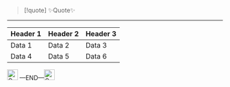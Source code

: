 # <center> </center>

>[!quote] ✨Quote✨

---




<div class="flex justify-center">
  <table class="table-auto border-collapse border border-gray-300">
    <thead>
      <tr>
        <th class="border border-gray-300 px-4 py-2">Header 1</th>
        <th class="border border-gray-300 px-4 py-2">Header 2</th>
        <th class="border border-gray-300 px-4 py-2">Header 3</th>
      </tr>
    </thead>
    <tbody>
      <tr>
        <td class="border border-gray-300 px-4 py-2">Data 1</td>
        <td class="border border-gray-300 px-4 py-2">Data 2</td>
        <td class="border border-gray-300 px-4 py-2">Data 3</td>
      </tr>
      <tr>
        <td class="border border-gray-300 px-4 py-2">Data 4</td>
        <td class="border border-gray-300 px-4 py-2">Data 5</td>
        <td class="border border-gray-300 px-4 py-2">Data 6</td>
      </tr>
    </tbody>
  </table>
</div>



<div class="flex items-center" "justify-center"><img src="https://raw.githubusercontent.com/Tarikul-Islam-Anik/Animated-Fluent-Emojis/master/Emojis/Travel%20and%20places/Construction.png" alt="Construction" width="25" height="25" /><span class="animate-move-bg bg-gradient-to-r from-indigo-500 via-pink-500 to-indigo-500 bg-[length:400%] bg-clip-text text-transparent"> —END—</span><img src="https://raw.githubusercontent.com/Tarikul-Islam-Anik/Animated-Fluent-Emojis/master/Emojis/Travel%20and%20places/Construction.png" alt="Construction" width="25" height="25" /></div>

